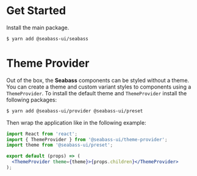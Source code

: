 # Get Started

Install the main package.

```sh
$ yarn add @seabass-ui/seabass
```

# Theme Provider

Out of the box, the **Seabass** components can be styled without a theme.
You can create a theme and custom variant styles to components using a `ThemeProvider`.
To install the default theme and `ThemeProvider` install the following packages:

```sh
$ yarn add @seabass-ui/provider @seabass-ui/preset
```

Then wrap the application like in the following example:

```jsx
import React from 'react';
import { ThemeProvider } from '@seabass-ui/theme-provider';
import theme from '@seabass-ui/preset';

export default (props) => (
  <ThemeProvider theme={theme}>{props.children}</ThemeProvider>
);
```